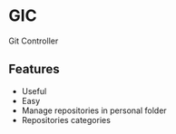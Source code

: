 # GIC
Git Controller

## Features 
  - Useful
  - Easy
  - Manage repositories in personal folder
  - Repositories categories
